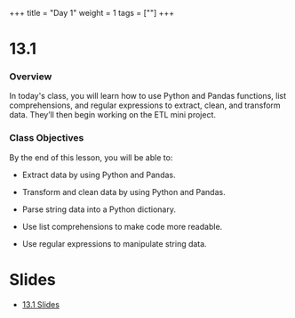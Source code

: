 +++
title = "Day 1"
weight = 1
tags = [""] 
+++

# 13.1 

### Overview

In today's class, you will learn how to use Python and Pandas functions, list comprehensions, and regular expressions to extract, clean, and transform data. They’ll then begin working on the ETL mini project.

### Class Objectives

By the end of this lesson, you will be able to:

* Extract data by using Python and Pandas.

* Transform and clean data by using Python and Pandas.

* Parse string data into a Python dictionary.

* Use list comprehensions to make code more readable.

* Use regular expressions to manipulate string data.

# Slides
* [13.1 Slides](https://docs.google.com/presentation/d/1fKiVg0tU0Lm6--8r43lN1vHaSgS2qIh9nfZZ1860f7Y/edit?usp=sharing)
